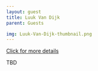 ```yaml
---
layout: guest
title: Luuk Van Dijk
parent: Guests

img: Luuk-Van-Dijk-thumbnail.png
---
```




<div class="badge-base LI-profile-badge" data-locale="en_US" data-size="medium" data-theme="light" data-type="VERTICAL" data-vanity="lvdlvd" data-version="v1"><a class="badge-base__link LI-simple-link" href="https://www.linkedin.com/in/lvdlvd?trk=profile-badge">Click for more details</a></div>


TBD
